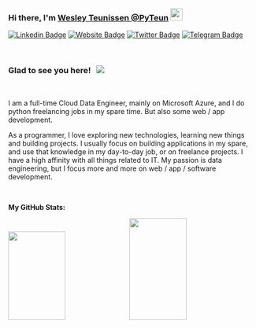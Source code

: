 ### Hi there, I'm <a href="https://www.pyteun.com" target="_blank">Wesley Teunissen @PyTeun</a> <img src="https://media.giphy.com/media/hvRJCLFzcasrR4ia7z/giphy.gif" width="25px">

[![Linkedin Badge](https://img.shields.io/badge/-LinkedIn-0e76a8?style=flat-square&logo=Linkedin&logoColor=white)](https://linkedin.com/in/wesley-teunissen-5778aa81)
[![Website Badge](https://img.shields.io/badge/Website-3b5998?style=flat-square&logo=google-chrome&logoColor=white)](https://www.pyteun.com)
[![Twitter Badge](https://img.shields.io/badge/-Twitter-00acee?style=flat-square&logo=Twitter&logoColor=white)](https://twitter.com/PyTeun)
[![Telegram Badge](https://img.shields.io/badge/-Telegram-0088cc?style=flat-square&logo=Telegram&logoColor=white)](https://t.me/westeun)

<br>

### Glad to see you here! &nbsp; ![](https://visitor-badge.glitch.me/badge?page_id=pyteun.pyteun)

<br>

I am a full-time Cloud Data Engineer, mainly on Microsoft Azure, and I do python freelancing jobs in my spare time. But also some web / app development.

As a programmer, I love exploring new technologies, learning new things and building projects. I usually focus on building applications in my spare,
and use that knowledge in my day-to-day job, or on freelance projects. 
I have a high affinity with all things related to IT. My passion is data engineering, but I focus more and more on web / app / software development.

<br>

**My GitHub Stats:**  
<p>
  <img height="180em" width="48%" src="https://github-readme-stats.vercel.app/api?username=pyteun&show_icons=true&theme=algolia"/>
  <img height="207em" width="48%" src="https://github-readme-stats.vercel.app/api/top-langs/?username=pyteun&layout=compact&theme=algolia"/>
</p>
